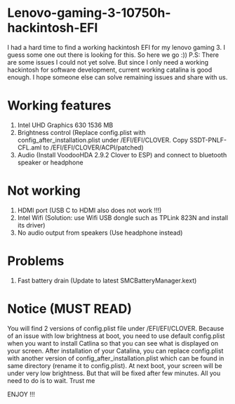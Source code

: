 # Lenovo-gaming-3-10750h-hackintosh-EFI
I had a hard time to find a working hackintosh EFI for my lenovo gaming 3. I guess some one out there is looking for this. So here we go :))
P.S: There are some issues I could not yet solve. But since I only need a working hackintosh for software development, current working catalina is good enough. I hope someone else can solve remaining issues and share with us.

# Working features
1. Intel UHD Graphics 630 1536 MB
2. Brightness control (Replace config.plist with config_after_installation.plist under /EFI/EFI/CLOVER. Copy SSDT-PNLF-CFL.aml to /EFI/EFI/CLOVER/ACPI/patched)
3. Audio (Install VoodooHDA 2.9.2 Clover to ESP) and connect to bluetooth speaker or headphone

# Not working
1. HDMI port (USB C to HDMI also does not work !!!)
2. Intel Wifi (Solution: use Wifi USB dongle such as TPLink 823N and install its driver)
3. No audio output from speakers (Use headphone instead)

# Problems
1. Fast battery drain (Update to latest SMCBatteryManager.kext)

# Notice (MUST READ)
You will find 2 versions of config.plist file under /EFI/EFI/CLOVER. Because of an issue with low brightness at boot, you need to use default config.plist when you want to install Catlina so that you can see what is displayed on your screen.
After installation of your Catalina, you can replace config.plist with another version of config_after_installation.plist which can be found in same directory (rename it to config.plist).
At next boot, your screen will be under very low brightness. But that will be fixed after few minutes. All you need to do is to wait. Trust me

ENJOY !!!
